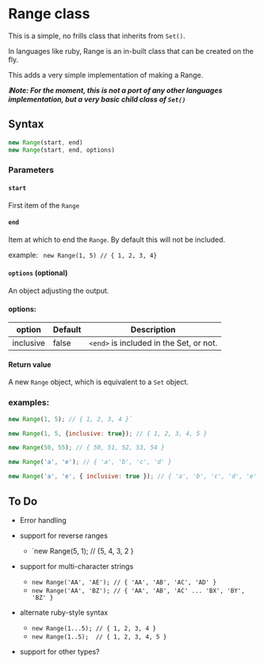 # Range class

This is a simple, no frills class that inherits from `Set()`.

In languages like ruby, Range is an in-built class that can be created on the fly.

This adds a very simple implementation of making a Range.

***❕Note: For the moment, this is not a port of any other languages implementation, but a very basic child class of `Set()`***

## Syntax

```js
new Range(start, end)
new Range(start, end, options)
```

### Parameters

#### `start`

First item of the `Range`

#### `end`

Item at which to end the `Range`. By default this will not be included.

example: &ensp;`new Range(1, 5) // { 1, 2, 3, 4}`

#### `options` (optional)

  An object adjusting the output.

#### options:

| option | Default | Description |
|--------|---------|-------------|
| inclusive | false | `<end>` is included in the Set, or not. |

#### Return value

A new `Range` object, which is equivalent to a `Set` object.

### examples:

```js
new Range(1, 5); // { 1, 2, 3, 4 }`

new Range(1, 5, {inclusive: true}); // { 1, 2, 3, 4, 5 }

new Range(50, 55); // { 50, 51, 52, 53, 54 }

new Range('a', 'e'); // { 'a', 'b', 'c', 'd' }

new Range('a', 'e', { inclusive: true }); // { 'a', 'b', 'c', 'd', 'e' }

```

## To Do

- Error handling
- support for reverse ranges
  - `new Range(5, 1); // {5, 4, 3, 2 }
- support for multi-character strings

  - `new Range('AA', 'AE'); // { 'AA', 'AB', 'AC', 'AD' }`
  - `new Range('AA', 'BZ'); // { 'AA', 'AB', 'AC' ... 'BX', 'BY', 'BZ' }`
- alternate ruby-style syntax
  - `new Range(1...5); // { 1, 2, 3, 4 }`
  - `new Range(1..5);  // { 1, 2, 3, 4, 5 }`
- support for other types?
